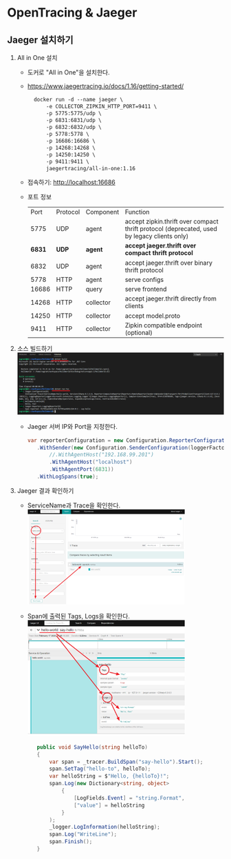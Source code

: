# OpenTracing & Jaeger

## Jaeger 설치하기

1. All in One 설치
   - 도커로 "All in One"을 설치한다.
   - <https://www.jaegertracing.io/docs/1.16/getting-started/>
  
      ```shell
        docker run -d --name jaeger \
            -e COLLECTOR_ZIPKIN_HTTP_PORT=9411 \
            -p 5775:5775/udp \
            -p 6831:6831/udp \
            -p 6832:6832/udp \
            -p 5778:5778 \
            -p 16686:16686 \
            -p 14268:14268 \
            -p 14250:14250 \
            -p 9411:9411 \
            jaegertracing/all-in-one:1.16
        ```

   - 접속하기: <http://localhost:16686>
   - 포트 정보

        |   |   |   |            |
        |---|---|---|------------|
        | Port  | Protocol | Component | Function  |
        | 5775  | UDP      | agent     | accept zipkin.thrift over compact thrift protocol (deprecated, used by legacy clients only) |
        | **6831**  | **UDP**      | **agent**     | **accept jaeger.thrift over compact thrift protocol** |
        | 6832  | UDP      | agent     | accept jaeger.thrift over binary thrift protocol |
        | 5778  | HTTP     | agent     | serve configs |
        | 16686 | HTTP     | query     | serve frontend |
        | 14268 | HTTP     | collector | accept jaeger.thrift directly from clients |
        | 14250 | HTTP     | collector | accept model.proto |
        | 9411  | HTTP     | collector | Zipkin compatible endpoint (optional) |
1. 소스 빌드하기  
   <img src="./Images/Command.png" witdh=80%/>  
   - Jaeger 서버 IP와 Port을 지정한다.
 
     ```cs
     var reporterConfiguration = new Configuration.ReporterConfiguration(loggerFactory)
        .WithSender(new Configuration.SenderConfiguration(loggerFactory)
            //.WithAgentHost("192.168.99.201")
            .WithAgentHost("localhost")
            .WithAgentPort(6831))
        .WithLogSpans(true);
     ```

1. Jaeger 결과 확인하기  
   - ServiceName과 Trace을 확인한다.  
     <img src="./Images/JaegerTrace.png" width=80%/>  
   - Span에 출력된 Tags, Logs을 확인한다.  
     <img src="./Images/JaegerSpan.png" width=80%/>

     ```cs
        public void SayHello(string helloTo)
        {
            var span = _tracer.BuildSpan("say-hello").Start();
            span.SetTag("hello-to", helloTo);
            var helloString = $"Hello, {helloTo}!";
            span.Log(new Dictionary<string, object>
                {
                    [LogFields.Event] = "string.Format",
                    ["value"] = helloString
                }
            );
            _logger.LogInformation(helloString);
            span.Log("WriteLine");
            span.Finish();
        }
     ```

